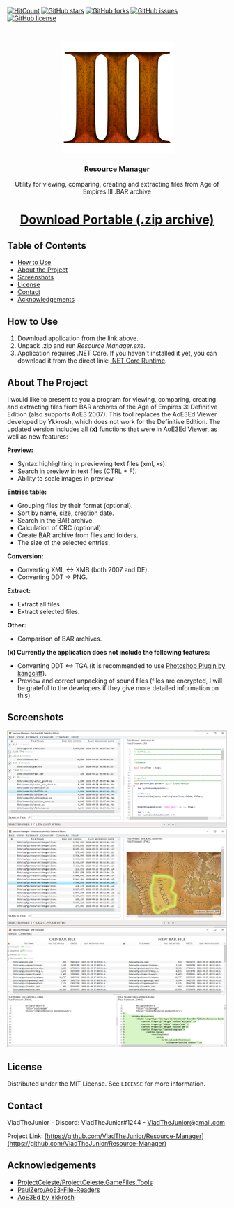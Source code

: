 [![HitCount](http://hits.dwyl.com/VladTheJunior/Resource-Manager.svg)](http://hits.dwyl.com/VladTheJunior/Resource-Manager)
[![GitHub stars](https://img.shields.io/github/stars/VladTheJunior/Resource-Manager)](https://github.com/VladTheJunior/Resource-Manager/stargazers)
[![GitHub forks](https://img.shields.io/github/forks/VladTheJunior/Resource-Manager)](https://github.com/VladTheJunior/Resource-Manager/network)
[![GitHub issues](https://img.shields.io/github/issues/VladTheJunior/Resource-Manager)](https://github.com/VladTheJunior/Resource-Manager/issues)
[![GitHub license](https://img.shields.io/github/license/VladTheJunior/Resource-Manager)](https://github.com/VladTheJunior/Resource-Manager/blob/master/LICENSE)
<!-- PROJECT LOGO -->
<br />
<p align="center">
  <a href="https://github.com/VladTheJunior/Resource-Manager">
    <img src="Images/Icon.png" alt="Logo">
  </a>

  <h3 align="center">Resource Manager</h3>

  <p align="center">
    Utility for viewing, comparing, creating and extracting files from Age of Empires III .BAR archive  </p>
     <h1 align="center"><a href="https://drive.google.com/file/d/15-LyNy613JMMVV8xjRLFPG8Xqp88aHOh/view?usp=sharing">Download Portable (.zip archive)</a></h1>

</p>

<!-- TABLE OF CONTENTS -->
## Table of Contents

* [How to Use](#how-to-use)
* [About the Project](#about-the-project)
* [Screenshots](#screenshots)
* [License](#license)
* [Contact](#contact)
* [Acknowledgements](#acknowledgements)

## How to Use

1. Download application from the link above.
2. Unpack .zip and run *Resource Manager.exe*.
3. Application requires .NET Core. If you haven't installed it yet, you can download it from the direct link: [.NET Core Runtime](https://dotnet.microsoft.com/download/dotnet-core/thank-you/runtime-desktop-3.1.9-windows-x64-installer).

<!-- ABOUT THE PROJECT -->
## About The Project

I would like to present to you a program for viewing, comparing, creating and extracting files from BAR archives of the Age of Empires 3: Definitive Edition (also supports AoE3 2007). This tool replaces the AoE3Ed Viewer developed by Ykkrosh, which does not work for the Definitive Edition.
The updated version includes all **(x)** functions that were in AoE3Ed Viewer, as well as new features:

**Preview:**
* Syntax highlighting in previewing text files (xml, xs).
* Search in preview in text files (CTRL + F).
* Ability to scale images in preview.

**Entries table:**
* Grouping files by their format (optional).
* Sort by name, size, creation date.
* Search in the BAR archive.
* Calculation of CRC (optional).
* Create BAR archive from files and folders.
* The size of the selected entries.

**Conversion:**
* Converting XML <-> XMB (both 2007 and DE).
* Converting DDT -> PNG.

**Extract:**
* Extract all files.
* Extract selected files.

**Other:**
* Comparison of BAR archives.


**(x) Currently the application does not include the following features:**
* Converting DDT <-> TGA (it is recommended to use [Photoshop Plugin by kangcliff](http://aoe3.heavengames.com/cgi-bin/forums/display.cgi?action=ct&f=14,39229,,10)).
* Preview and correct unpacking of sound files (files are encrypted, I will be grateful to the developers if they give more detailed information on this).

## Screenshots

![](Images/1.PNG)
![](Images/2.PNG)
![](Images/3.PNG)


<!-- LICENSE -->
## License

Distributed under the MIT License. See `LICENSE` for more information.



<!-- CONTACT -->
## Contact

VladTheJunior - Discord: VladTheJunior#1244 - VladTheJunior@gmail.com

Project Link: [https://github.com/VladTheJunior/Resource-Manager](https://github.com/VladTheJunior/Resource-Manager)



<!-- ACKNOWLEDGEMENTS -->
## Acknowledgements
* [ProjectCeleste/ProjectCeleste.GameFiles.Tools](https://github.com/ProjectCeleste/ProjectCeleste.GameFiles.Tools)
* [PaulZero/AoE3-File-Readers](https://github.com/PaulZero/AoE3-File-Readers)
* [AoE3Ed by Ykkrosh](http://games.build-a.com/aoe3/files/)
